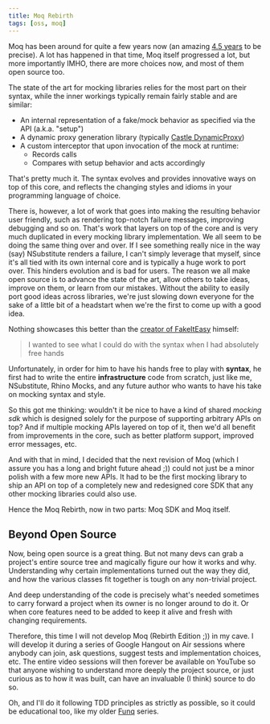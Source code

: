 ```yaml
---
title: Moq Rebirth
tags: [oss, moq]
---
```


Moq has been around for quite a few years now (an amazing [4.5 years](https://code.google.com/p/moq/downloads/detail?name=Moq.zip) to be precise). A lot has happened in that time, Moq itself progressed a lot, but more importantly IMHO, there are more choices now, and most of them open source too.

The state of the art for mocking libraries relies for the most part on their syntax, while the inner workings typically remain fairly stable and are similar:

- An internal representation of a fake/mock behavior as specified via the API (a.k.a. "setup")
- A dynamic proxy generation library (typically [Castle DynamicProxy](https://nuget.org/packages/Castle.Core/))
- A custom interceptor that upon invocation of the mock at runtime:
  - Records calls
  - Compares with setup behavior and acts accordingly

That's pretty much it. The syntax evolves and provides innovative ways on top of this core, and reflects the changing styles and idioms in your programming language of choice. 

There is, however, a lot of work that goes into making the resulting behavior user friendly, such as rendering top-notch failure messages, improving debugging and so on. That's work that layers on top of the core and is very much duplicated in every mocking library implementation. We all seem to be doing the same thing over and over. If I see something really nice in the way (say) NSubstitute renders a failure, I can't simply leverage that myself, since it's all tied with its own internal core and is typically a huge work to port over. This hinders evolution and is bad for users. The reason we all make open source is to advance the state of the art, allow others to take ideas, improve on them, or learn from our mistakes. Without the ability to easily port good ideas across libraries, we're just slowing down everyone for the sake of a little bit of a headstart when we're the first to come up with a good idea.

Nothing showcases this better than the [creator of FakeItEasy](https://github.com/FakeItEasy/FakeItEasy/wiki/Why-was-FakeItEasy-created%3F) himself:

>  I wanted to see what I could do with the syntax when I had absolutely free hands

Unfortunately, in order for him to have his hands free to play with **syntax**, he first had to write the entire **infrastructure** code from scratch, just like me, NSubstitute, Rhino Mocks, and any future author who wants to have his take on mocking syntax and style.

So this got me thinking: wouldn't it be nice to have a kind of shared *mocking sdk* which is designed solely for the purpose of supporting arbitrary APIs on top? And if multiple mocking APIs layered on top of it, then we'd all benefit from improvements in the core, such as better platform support, improved error messages, etc.

And with that in mind, I decided that the next revision of Moq (which I assure you has a long and bright future ahead ;)) could not just be a minor polish with a few more new APIs. It had to be the first mocking library to ship an API on top of a completely new and redesigned core SDK that any other mocking libraries could also use.

Hence the Moq Rebirth, now in two parts: Moq SDK and Moq itself. 

## Beyond Open Source

Now, being open source is a great thing. But not many devs can grab a project's entire source tree and magically figure our how it works and why. Understanding why certain implementations turned out the way they did, and how the various classes fit together is tough on any non-trivial project. 

And deep understanding of the code is precisely what's needed sometimes to carry forward a project when its owner is no longer around to do it. Or when core features need to be added to keep it alive and fresh with changing requirements.

Therefore, this time I will not develop Moq (Rebirth Edition ;)) in my cave. I will develop it during a series of Google Hangout on Air sessions where anybody can join, ask questions, suggest tests and implementation choices, etc. The entire video sessions will then forever be available on YouTube so that anyone wishing to understand more deeply the project source, or just curious as to how it was built, can have an invaluable (I think) source to do so. 

Oh, and I'll do it following TDD principles as strictly as possible, so it could be educational too, like my older [Funq](https://www.youtube.com/playlist?list=PLpBzqAJhzCLfPHtdcPEy1jj3W16MAeX1M) series.